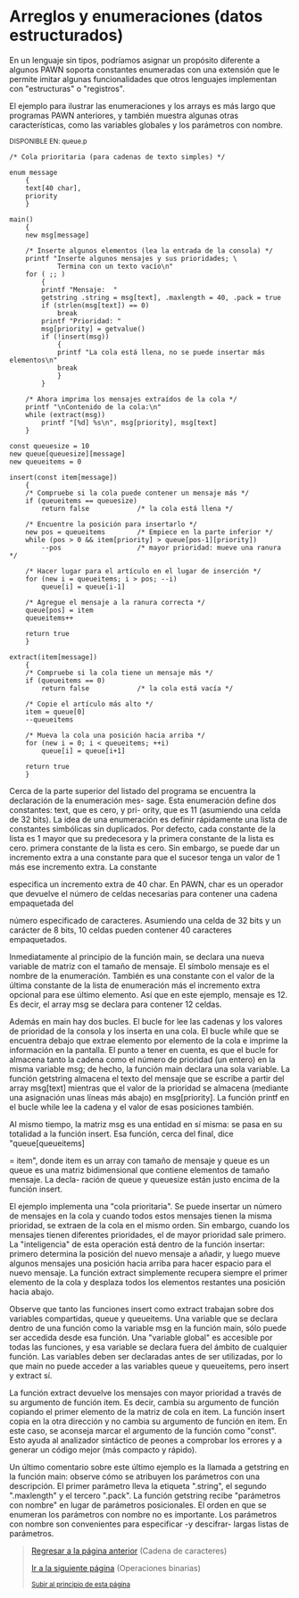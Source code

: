 # Arreglos y enumeraciones (datos estructurados)
En un lenguaje sin tipos, podríamos asignar un propósito diferente a algunos
PAWN soporta constantes enumeradas con una extensión que le permite imitar algunas funcionalidades que otros lenguajes implementan con "estructuras" o "registros".

El ejemplo para ilustrar las enumeraciones y los arrays es más largo que
programas PAWN anteriores, y también muestra algunas otras características, como las variables globales y los parámetros con nombre.

<sub>DISPONIBLE EN: queue.p</sub>
```pawn
/* Cola prioritaria (para cadenas de texto simples) */

enum message
    {
    text[40 char],
    priority
    }

main()
    {
    new msg[message]

    /* Inserte algunos elementos (lea la entrada de la consola) */
    printf "Inserte algunos mensajes y sus prioridades; \
            Termina con un texto vacío\n"
    for ( ;; )
        {
        printf "Mensaje:  "
        getstring .string = msg[text], .maxlength = 40, .pack = true
        if (strlen(msg[text]) == 0)
            break
        printf "Prioridad: "
        msg[priority] = getvalue()
        if (!insert(msg))
            {
            printf "La cola está llena, no se puede insertar más elementos\n"
            break
            }
        }

    /* Ahora imprima los mensajes extraídos de la cola */
    printf "\nContenido de la cola:\n"
    while (extract(msg))
        printf "[%d] %s\n", msg[priority], msg[text]
    }

const queuesize = 10
new queue[queuesize][message]
new queueitems = 0

insert(const item[message])
    {
    /* Compruebe si la cola puede contener un mensaje más */
    if (queueitems == queuesize)
        return false            /* la cola está llena */

    /* Encuentre la posición para insertarlo */
    new pos = queueitems        /* Empiece en la parte inferior */
    while (pos > 0 && item[priority] > queue[pos-1][priority])
        --pos                   /* mayor prioridad: mueve una ranura */

    /* Hacer lugar para el artículo en el lugar de inserción */
    for (new i = queueitems; i > pos; --i)
        queue[i] = queue[i-1]

    /* Agregue el mensaje a la ranura correcta */
    queue[pos] = item
    queueitems++

    return true
    }

extract(item[message])
    {
    /* Compruebe si la cola tiene un mensaje más */
    if (queueitems == 0)
        return false            /* la cola está vacía */

    /* Copie el artículo más alto */
    item = queue[0]
    --queueitems

    /* Mueva la cola una posición hacia arriba */
    for (new i = 0; i < queueitems; ++i)
        queue[i] = queue[i+1]

    return true
    }
```

Cerca de la parte superior del listado del programa se encuentra la declaración de la enumeración mes- sage. Esta enumeración define dos constantes: text, que es cero, y pri- ority, que es 11 (asumiendo una celda de 32 bits). La idea de una enumeración es definir rápidamente una lista de constantes simbólicas sin duplicados. Por defecto, cada constante de la lista es 1 mayor que su predecesora y la primera constante de la lista es cero.
primera constante de la lista es cero. Sin embargo, se puede dar un incremento extra a una constante para que el sucesor tenga un valor de 1 más ese incremento extra. La constante

especifica un incremento extra de 40 char. En PAWN, char es un operador que devuelve el número de celdas necesarias para contener una cadena empaquetada del

número especificado de caracteres. Asumiendo una celda de 32 bits y un carácter de 8 bits, 10 celdas pueden contener 40 caracteres empaquetados.

Inmediatamente al principio de la función main, se declara una nueva variable de matriz con el tamaño de mensaje. El símbolo mensaje es el nombre de la enumeración. También es una constante con el valor de la última constante de la lista de enumeración más el incremento extra opcional para ese último elemento. Así que en este ejemplo, mensaje es 12. Es decir, el array msg se declara para contener 12 celdas.

Además en main hay dos bucles. El bucle for lee las cadenas y los valores de prioridad de la consola y los inserta en una cola. El bucle while que se encuentra debajo
que extrae elemento por elemento de la cola e imprime la información en la pantalla. El punto a tener en cuenta, es que el bucle for almacena tanto la cadena como el número de prioridad (un entero) en la misma variable msg; de hecho, la función main declara una sola variable. La función getstring almacena el texto del mensaje que se escribe a partir del array msg[text] mientras que el valor de la prioridad se almacena (mediante una asignación unas líneas más abajo) en msg[priority]. La función printf en el bucle while lee la cadena y el valor de esas posiciones también.

Al mismo tiempo, la matriz msg es una entidad en sí misma: se pasa en su totalidad a la función insert. Esa función, cerca del final, dice "queue[queueitems]

= item", donde item es un array con tamaño de mensaje y queue es un
queue es una matriz bidimensional que contiene elementos de tamaño mensaje. La decla- ración de queue y queuesize están justo encima de la función insert.

El ejemplo implementa una "cola prioritaria". Se puede insertar un número
de mensajes en la cola y cuando todos estos mensajes tienen la misma prioridad, se extraen de la cola en el mismo orden. Sin embargo, cuando
los mensajes tienen diferentes prioridades, el de mayor prioridad sale primero. La "inteligencia" de esta operación está dentro de la función insertar: primero determina la posición del nuevo mensaje a añadir, y luego mueve algunos mensajes una posición hacia arriba para hacer espacio para el nuevo mensaje. La función extract simplemente recupera siempre el primer elemento de la cola y desplaza todos los elementos restantes una posición hacia abajo.

Observe que tanto las funciones insert como extract trabajan sobre dos variables compartidas, queue y queueitems. Una variable que se declara dentro de una función
como la variable msg en la función main, sólo puede ser accedida desde esa función. Una "variable global" es accesible por todas las funciones, y esa variable se declara fuera del ámbito de cualquier función. Las variables deben ser declaradas antes de ser utilizadas, por lo que main no puede acceder a las variables queue y queueitems, pero insert y extract sí.

La función extract devuelve los mensajes con mayor prioridad a través de su argumento de función item. Es decir, cambia su argumento de función copiando el primer elemento de la matriz de cola en item. La función insert copia en la otra dirección y no cambia su argumento de función en item. En este caso, se aconseja marcar el argumento de la función como "const". Esto ayuda al analizador sintáctico de peones a comprobar los errores y a generar un código mejor (más compacto y rápido).

Un último comentario sobre este último ejemplo es la llamada a getstring en la función main: observe cómo se atribuyen los parámetros con una descripción. El primer parámetro lleva la etiqueta ".string", el segundo ".maxlength" y el tercero ".pack". La función getstring recibe "parámetros con nombre" en lugar de parámetros posicionales. El orden en que se enumeran los parámetros con nombre no es importante. Los parámetros con nombre son convenientes para especificar -y descifrar- largas listas de parámetros.

> [Regresar a la página anterior](05-cadena-de-caracteres.md) (Cadena de caracteres)
>
> [Ir a la siguiente página](07-operaciones-binarias-para-manipular-conjuntos.md) (Operaciones binarias)
>
> <sub>[Subir al principio de esta página](#arreglos-y-enumeraciones-datos-estructurados)</sub>